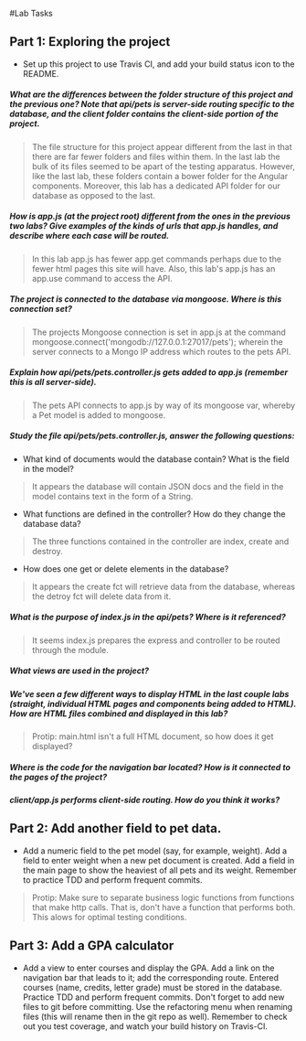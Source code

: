 #Lab Tasks

## Part 1: Exploring the project

- Set up this project to use Travis CI, and add your build status icon to the README.

##### What are the differences between the folder structure of this project and the previous one? Note that api/pets is server-side routing specific to the database, and the client folder contains the client-side portion of the project.

> The file structure for this project appear different from the last in that there are far fewer folders and files within them. In the last lab the bulk of its files seemed to be apart of the testing apparatus.
> However, like the last lab, these folders contain a bower folder for the Angular components. Moreover, this lab has a dedicated API folder for our database as opposed to the last.

##### How is app.js (at the project root) different from the ones in the previous two labs? Give examples of the kinds of urls that app.js handles, and describe where each case will be routed.

> In this lab app.js has fewer app.get commands perhaps due to the fewer html pages this site will have. Also, this lab's app.js has an app.use command to access the API.

##### The project is connected to the database via mongoose. Where is this connection set?

> The projects Mongoose connection is set in app.js at the command mongoose.connect('mongodb://127.0.0.1:27017/pets'); wherein the server connects to a Mongo IP address which routes to the pets API.

##### Explain how api/pets/pets.controller.js gets added to app.js (remember this is all server-side).

> The pets API connects to app.js by way of its mongoose var, whereby a Pet model is added to mongoose.

##### Study the file api/pets/pets.controller.js, answer the following questions:
-  What kind of documents would the database contain? What is the field in the model?

> It appears the database will contain JSON docs and the field in the model contains text in the form of a String.

-  What functions are defined in the controller? How do they change the database data?

> The three functions contained in the controller are index, create and destroy.

-  How does one get or delete elements in the database?

> It appears the create fct will retrieve data from the database, whereas the detroy fct will delete data from it.

##### What is the purpose of index.js in the api/pets? Where is it referenced?

> It seems index.js prepares the express and controller to be routed through the module.

##### What views are used in the project?

>

##### We've seen a few different ways to display HTML in the last couple labs (straight, individual HTML pages and components being added to HTML). How are HTML files combined and displayed in this lab? 

>

>Protip: main.html isn't a full HTML document, so how does it get displayed?

##### Where is the code for the navigation bar located? How is it connected to the pages of the project?

>

##### client/app.js performs client-side routing. How do you think it works?

>

## Part 2: Add another field to pet data.

- Add a numeric field to the pet model (say, for example, weight). Add a field to enter weight when a new pet document is created. Add a field in the main page to show the heaviest of all pets and its weight. Remember to practice TDD and perform frequent commits.

>

>Protip: Make sure to separate business logic functions from functions that make http calls. That is, don't have a function that performs both. This alows for optimal testing conditions.

## Part 3: Add a GPA calculator

- Add a view to enter courses and display the GPA. Add a link on the navigation bar that leads to it; add the corresponding route. Entered courses (name, credits, letter grade) must be stored in the database. Practice TDD and perform frequent commits. Don't forget to add new files to git before committing. Use the refactoring menu when renaming files (this will rename then in the git repo as well). Remember to check out you test coverage, and watch your build history on Travis-CI.

>